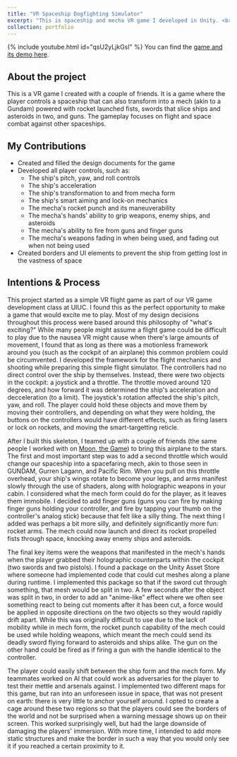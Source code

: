 ```yaml
---
title: "VR Spaceship Dogfighting Simulator"
excerpt: "This is spaceship and mecha VR game I developed in Unity. <br/><img src='/images/SpaceFlightVRThumbnail.png' width='500' height='300'>"
collection: portfolio
---
```

{% include youtube.html id="qsU2yLjkGsI" %}
You can find the [game and its demo here](https://github.com/Sketching101/moon2/releases/tag/v1.1).
## About the project
This is a VR game I created with a couple of friends. It is a game where the player controls a spaceship that can also transform into a mech (akin to a Gundam) powered with rocket launched fists, swords that slice ships and asteroids in two, and guns. The gameplay focuses on flight and space combat against other spaceships. 
## My Contributions
- Created and filled the design documents for the game
- Developed all player controls, such as:
    - The ship's pitch, yaw, and roll controls
    - The ship's acceleration
    - The ship's transformation to and from mecha form
    - The ship's smart aiming and lock-on mechanics
    - The mecha's rocket punch and its maneuverability
    - The mecha's hands' ability to grip weapons, enemy ships, and asteroids
    - The mecha's ability to fire from guns and finger guns
    - The mecha's weapons fading in when being used, and fading out when not being used
- Created borders and UI elements to prevent the ship from getting lost in the vastness of space
## Intentions & Process
This project started as a simple VR flight game as part of our VR game development class at UIUC. I found this as the perfect opportunity to make a game that would excite me to play. Most of my design decisions throughout this process were based around this philosophy of "what's exciting?" While many people might assume a flight game could be difficult to play due to the nausea VR might cause when there's large amounts of movement, I found that as long as there was a motionless framework around you (such as the cockpit of an airplane) this common problem could be circumvented. I developed the framework for the flight mechanics and shooting while preparing this simple flight simulator. The controllers had no direct control over the ship by themselves. Instead, there were two objects in the cockpit: a joystick and a throttle. The throttle moved around 120 degrees, and how forward it was determined the ship's acceleration and decceleration (to a limit). The joystick's rotation affected the ship's pitch, yaw, and roll. The player could hold these objects and move them by moving their controllers, and depending on what they were holding, the buttons on the controllers would have different effects, such as firing lasers or lock on rockets, and moving the smart-targetting reticle.

After I built this skeleton, I teamed up with a couple of friends (the same people I worked with on [Moon, the Game](https://arasyazgan.github.io/portfolio/portfolio-4/)) to bring this airplane to the stars. The first and most important step was to add a second throttle which would change our spaceship into a spacefaring mech, akin to those seen in GUNDAM, Gurren Lagann, and Pacific Rim. When you pull on this throttle overhead, your ship's wings rotate to become your legs, and arms manifest slowly through the use of shaders, along with holographic weapons in your cabin. I considered what the mech form could do for the player, as it leaves them immobile. I decided to add finger guns (guns you can fire by making finger guns holding your controller, and fire by tapping your thumb on the controller's analog stick) because that felt like a silly thing. The next thing I added was perhaps a bit more silly, and definitely significantly more fun: rocket arms. The mech could now launch and direct its rocket propelled fists through space, knocking away enemy ships and asteroids.

The final key items were the weapons that manifested in the mech's hands when the player grabbed their holographic counterparts within the cockpit (two swords and two pistols). I found a package on the Unity Asset Store where someone had implemented code that could cut meshes along a plane during runtime. I implemented this package so that if the sword cut through something, that mesh would be split in two. A few seconds after the object was split in two, in order to add an "anime-like" effect where we often see something react to being cut moments after it has been cut, a force would be applied in opposite directions on the two objects so they would rapidly drift apart. While this was originally difficult to use due to the lack of mobility while in mech form, the rocket punch capability of the mech could be used while holding weapons, which meant the mech could send its deadly sword flying forward to asteroids and ships alike. The gun on the other hand could be fired as if firing a gun with the handle identical to the controller.

The player could easily shift between the ship form and the mech form. My teammates worked on AI that could work as adversaries for the player to test their mettle and arsenals against. I implemented two different maps for this game, but ran into an unforeseen issue in space, that was not present on earth: there is very little to anchor yourself around. I opted to create a cage around these two regions so that the players could see the borders of the world and not be surprised when a warning message shows up on their screen. This worked surprisingly well, but had the large downside of damaging the players' immersion. With more time, I intended to add more static structures and make the border in such a way that you would only see it if you reached a certain proximity to it.